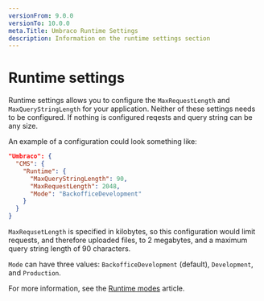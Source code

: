 ```yaml
---
versionFrom: 9.0.0
versionTo: 10.0.0
meta.Title: Umbraco Runtime Settings
description: Information on the runtime settings section
---
```


# Runtime settings

Runtime settings allows you to configure the `MaxRequestLength` and `MaxQueryStringLength` for your application. Neither of these settings needs to be configured. If nothing is configured reqests and query string can be any size.

An example of a configuration could look something like:

```json
"Umbraco": {
  "CMS": {
    "Runtime": {
      "MaxQueryStringLength": 90,
      "MaxRequestLength": 2048,
      "Mode": "BackofficeDevelopment"
    }
  }
}
```

`MaxRequsetLength` is specified in kilobytes, so this configuration would limit requests, and therefore uploaded files, to 2 megabytes, and a maximum query string length of 90 characters.

`Mode` can have three values: `BackofficeDevelopment` (default), `Development`, and `Production`.

For more information, see the [Runtime modes](../../fundamentals/setup/server-setup/runtime-modes.md) article.
